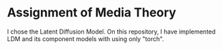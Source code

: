 # Assignment of Media Theory

I chose the Latent Diffusion Model.
On this repository, I have implemented LDM and its component models
with using only "torch".

